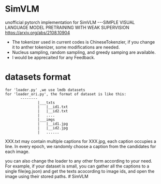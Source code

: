 # SimVLM
unofficial pytorch implementation for SimVLM ---SIMPLE VISUAL LANGUAGE MODEL PRETRAINING WITH WEAK SUPERVISION
https://arxiv.org/abs/2108.10904

* The tokenizer used in current codes is ChineseTokenzier, if you change it to anther tokenizer, some modifications are needed.
* Nucleus sampling, random sampling, and greedy samping are available.
* I would be apprecaited for any Feedback. 
# datasets format
    for 'loader.py' ,we use lmdb datasets
    for 'loader_ori.py', the format of dataset is like this:
           --------
                   |___txts
                   |   |__id1.txt
                   |   |__id2.txt
                   |   ....
                   |___imgs
                   |   |__id1.jpg
                   |   |__id2.jpg
                   |   ......
XXX.txt may contain multiple captions for XXX.jpg, each caption occupies a line. In every epoch, we randomly choose a caption from the candidates for each image. 

you can also change the loader to any other form according to your need. For example, if your dataset is small, you can gather all the captions to a single file(eg.json) and get the texts acocording to image ids, and open the image using their stored paths.
#   S i m V L M  
 